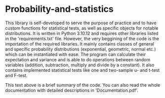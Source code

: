 # Probability-and-statistics

This library is self-developed to serve the purpose of practice and to have custom functions for statistical tests, 
as well as specific objects for notable distributions. It is written in Python 3.10.12 and requires 
other libraries listed in the 'requirements.txt' file. However, the very beggining of the code is the importation
of the required libraries. 
It mainly contains classes of general and specific probability distributions (exponential, geometric, normal etc.) 
which can be instantiated with ease. The program can calculate their expectation and variance and is able to do
operations between random variables (addition, subtraction, multiply and divide by a constant). 
It also contains implemented statistical tests like one and two-sample u- and t-test and F-test. 

This text above is a brief summary of the code. You can also read the whole documentation with detailed descriptions 
in 'Documentation.pdf'.
